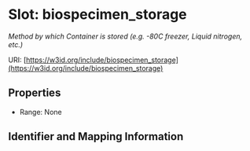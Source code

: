 # Slot: biospecimen_storage
_Method by which Container is stored (e.g. -80C freezer, Liquid nitrogen, etc.)_


URI: [https://w3id.org/include/biospecimen_storage](https://w3id.org/include/biospecimen_storage)



<!-- no inheritance hierarchy -->


## Properties

 * Range: None



## Identifier and Mapping Information





